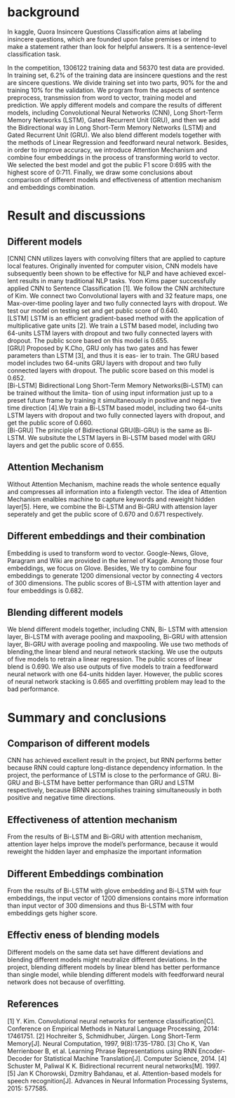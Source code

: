 # background
In kaggle, Quora Insincere Questions Classification aims at labeling insincere questions, which are founded upon false premises or intend to make a statement rather than look for helpful answers. It is a sentence-level classification task.

In the competition, 1306122 training data and 56370 test data are provided. In training set, 6.2% of the training data are insincere questions and the rest are sincere questions. We divide training set into two parts, 90% for the and training 10% for the validation. We program from the aspects of sentence preprocess, transmission from word to vector, training model and prediction. We apply different models and compare the results of different models, including Convolutional Neural Networks (CNN), Long Short-Term Memory Networks (LSTM), Gated Recurrent Unit (GRU), and then we add the Bidirectional way in Long Short-Term Memory Networks (LSTM) and Gated Recurrent Unit (GRU). We also blend different models together with the methods of Linear Regression and feedforward neural network. Besides, in order to improve accuracy, we introduce Attention Mechanism and combine four embeddings in the process of transforming world to vector. We selected the best model and got the public F1 score 0:695 with the highest score of 0:711. Finally, we draw some conclusions about comparison of different models and effectiveness of attention mechanism and embeddings combination.

# Result and discussions  
## Different models  
[CNN] CNN utilizes layers with convolving filters that are applied to capture local features. Originally invented
for computer vision, CNN models have subsequently been shown to be effective for NLP and have achieved excel-
lent results in many traditional NLP tasks. Yoon Kims paper successfully applied CNN to Sentence Classification
[1]. We follow the CNN architecture of Kim. We connect two Convolutional layers with and 32 feature maps, one
Max-over-time pooling layer and two fully connected layrs with dropout. We test our model on testing set and
get public score of 0.640.  
[LSTM] LSTM is an efficient gradient-based method with the application of multiplicative gate units [2]. We
train a LSTM based model, including two 64-units LSTM layers with dropout and two fully connected layers with
dropout. The public score based on this model is 0.655.  
[GRU] Proposed by K.Cho, GRU only has two gates and has fewer parameters than LSTM [3], and thus it is eas-
ier to train. The GRU based model includes two 64-units GRU layers with dropout and two fully connected layers
with dropout. The public score based on this model is 0.652.  
[Bi-LSTM] Bidirectional Long Short-Term Memory Networks(Bi-LSTM) can be trained without the limita-
tion of using input information just up to a preset future frame by training it simultaneously in positive and nega-
tive time direction [4].We train a Bi-LSTM based model, including two 64-units LSTM layers with dropout and two
fully connected layers with dropout, and get the public score of 0.660.  
[Bi-GRU] The principle of Bidirectional GRU(Bi-GRU) is the same as Bi-LSTM. We subsitute the LSTM layers
in Bi-LSTM based model with GRU layers and get the public score of 0.655.
## Attention Mechanism  
Without Attention Mechanism, machine reads the whole sentence equally and compresses all information into a fixlength vector. The idea of Attention Mechanism enalbles machine to capture keywords and reweight hidden layer[5]. Here, we combine the Bi-LSTM and Bi-GRU with attension layer seperately and get the public score of 0.670 and 0.671 respectively.
## Different embeddings and their combination  
Embedding is used to transform word to vector. Google-News, Glove, Paragram and Wiki are provided in the kernel of Kaggle. Among those four embeddings, we focus on Glove. Besides, We try to combine four embeddings to generate 1200 dimensional vector by connecting 4 vectors of 300 dimensions. The public scores of Bi-LSTM with attention layer and four embeddings is 0.682.
## Blending different models  
We blend different models together, including CNN, Bi- LSTM with attension layer, Bi-LSTM with average pooling and maxpooling, Bi-GRU with attension layer, Bi-GRU with average pooling and maxpooling. We use two methods of blending,the linear blend and neural network stacking.
We use the outputs of five models to retrain a linear regression. The public scores of linear blend is 0.690. We also use outputs of five models to train a feedforward neural network with one 64-units hidden layer. However, the public scores of neural network stacking is 0.665 and overfitting problem may lead to the bad performance.
# Summary and conclusions  
## Comparison of different models 
CNN has achieved excellent result in the project, but RNN performs better because RNN could capture long-distance dependency information. In the project, the performance of LSTM is close to the performance of GRU. Bi-GRU and Bi-LSTM have better performance than GRU and LSTM respectively, because BRNN accomplishes training simultaneously in both positive and negative time directions.
## Effectiveness of attention mechanism 
From the results of Bi-LSTM and Bi-GRU with attention mechanism, attention layer helps improve the model’s performance, because it would reweight the hidden layer and emphasize the important information
## Different Embeddings combination 
From the results of Bi-LSTM with glove embedding and Bi-LSTM with four embeddings, the input vector of 1200 dimensions contains more information than input vector of 300 dimensions and thus Bi-LSTM with four embeddings gets higher score.
## Effectiv eness of blending models
Different models on the same data set have different deviations and blending different models might neutralize different deviations. In the project, blending different models by linear blend has better performance than single model, while blending different models with feedforward neural network does not because of overfitting.

## References
[1] Y. Kim. Convolutional neural networks for sentence classification[C]. Conference on Empirical Methods in Natural
Language Processing, 2014: 17461751.
[2] Hochreiter S, Schmidhuber, Jürgen. Long Short-Term Memory[J]. Neural Computation, 1997, 9(8):1735-1780.
[3] Cho K, Van Merrienboer B, et al. Learning Phrase Representations using RNN Encoder-Decoder for Statistical Machine Translation[J]. Computer Science, 2014.
[4] Schuster M, Paliwal K K. Bidirectional recurrent neural networks[M]. 1997.
[5] Jan K Chorowski, Dzmitry Bahdanau, et al. Attention-based models for speech recognition[J]. Advances in Neural Information Processing Systems, 2015: 577585.
